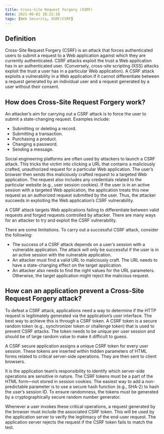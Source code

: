 ```yaml
---
title: Cross-Site Request Forgery (XSRF)
date: 2021-06-02 18:22:18
tags: [Web Security, XSRF/CSRF]
---
```


## Definition

Cross-Site Request Forgery (CSRF) is an attack that forces authenticated users to submit a request to a Web application against which they are currently authenticated. CSRF attacks exploit the trust a Web application has in an authenticated user. (Conversely, cross-site scripting (XSS) attacks exploit the trust a user has in a particular Web application). A CSRF attack exploits a vulnerability in a Web application if it cannot differentiate between a request generated by an individual user and a request generated by a user without their consent.

## How does Cross-Site Request Forgery work?

An attacker’s aim for carrying out a CSRF attack is to force the user to submit a state-changing request. Examples include:

- Submitting or deleting a record.
- Submitting a transaction.
- Purchasing a product.
- Changing a password.
- Sending a message.

Social engineering platforms are often used by attackers to launch a CSRF attack. This tricks the victim into clicking a URL that contains a maliciously crafted, unauthorized request for a particular Web application. The user’s browser then sends this maliciously crafted request to a targeted Web application. The request also includes any credentials related to the particular website (e.g., user session cookies). If the user is in an active session with a targeted Web application, the application treats this new request as an authorized request submitted by the user. Thus, the attacker succeeds in exploiting the Web application’s CSRF vulnerability.

A CSRF attack targets Web applications failing to differentiate between valid requests and forged requests controlled by attacker. There are many ways for an attacker to try and exploit the CSRF vulnerability.

There are some limitations. To carry out a successful CSRF attack, consider the following:

- The success of a CSRF attack depends on a user’s session with a vulnerable application. The attack will only be successful if the user is in an active session with the vulnerable application.
- An attacker must find a valid URL to maliciously craft. The URL needs to have a state-changing effect on the target application.
- An attacker also needs to find the right values for the URL parameters. Otherwise, the target application might reject the malicious request.

## How can an application prevent a Cross-Site Request Forgery attack?

To defeat a CSRF attack, applications need a way to determine if the HTTP request is legitimately generated via the application’s user interface. The best way to achieve this is through a CSRF token. A CSRF token is a secure random token (e.g., synchronizer token or challenge token) that is used to prevent CSRF attacks. The token needs to be unique per user session and should be of large random value to make it difficult to guess.

A CSRF secure application assigns a unique CSRF token for every user session. These tokens are inserted within hidden parameters of HTML forms related to critical server-side operations. They are then sent to client browsers.

It is the application team’s responsibility to identify which server-side operations are sensitive in nature. The CSRF tokens must be a part of the HTML form—not stored in session cookies. The easiest way to add a non-predictable parameter is to use a secure hash function (e.g., SHA-2) to hash the user’s session ID. To ensure randomness, the tokens must be generated by a cryptographically secure random number generator.

Whenever a user invokes these critical operations, a request generated by the browser must include the associated CSRF token. This will be used by the application server to verify the legitimacy of the end-user request. The application server rejects the request if the CSRF token fails to match the test.
